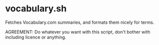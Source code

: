 vocabulary.sh
=============

Fetches Vocabulary.com summaries, and formats them nicely for terms.

AGREEMENT:
Do whatever you want with this script, don't bother with including licence or anything.

